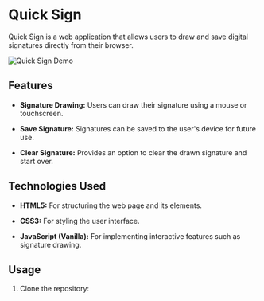 # Quick Sign

Quick Sign is a web application that allows users to draw and save digital signatures directly from their browser.

![Quick Sign Demo](demo.gif)

## Features

- **Signature Drawing:** Users can draw their signature using a mouse or touchscreen.
  
- **Save Signature:** Signatures can be saved to the user's device for future use.
  
- **Clear Signature:** Provides an option to clear the drawn signature and start over.

## Technologies Used

- **HTML5:** For structuring the web page and its elements.
  
- **CSS3:** For styling the user interface.
  
- **JavaScript (Vanilla):** For implementing interactive features such as signature drawing.

## Usage

1. Clone the repository:

